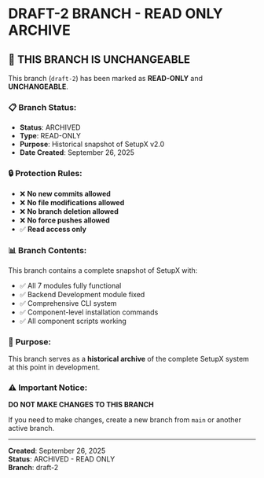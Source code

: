 # DRAFT-2 BRANCH - READ ONLY ARCHIVE

## 🚫 **THIS BRANCH IS UNCHANGEABLE**

This branch (`draft-2`) has been marked as **READ-ONLY** and **UNCHANGEABLE**.

### 📋 **Branch Status:**
- **Status**: ARCHIVED
- **Type**: READ-ONLY
- **Purpose**: Historical snapshot of SetupX v2.0
- **Date Created**: September 26, 2025

### 🔒 **Protection Rules:**
- ❌ **No new commits allowed**
- ❌ **No file modifications allowed**
- ❌ **No branch deletion allowed**
- ❌ **No force pushes allowed**
- ✅ **Read access only**

### 📊 **Branch Contents:**
This branch contains a complete snapshot of SetupX with:
- ✅ All 7 modules fully functional
- ✅ Backend Development module fixed
- ✅ Comprehensive CLI system
- ✅ Component-level installation commands
- ✅ All component scripts working

### 🎯 **Purpose:**
This branch serves as a **historical archive** of the complete SetupX system at this point in development.

### ⚠️ **Important Notice:**
**DO NOT MAKE CHANGES TO THIS BRANCH**

If you need to make changes, create a new branch from `main` or another active branch.

---
**Created**: September 26, 2025  
**Status**: ARCHIVED - READ ONLY  
**Branch**: draft-2
